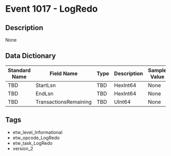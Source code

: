 # Event 1017 - LogRedo

## Description
None

## Data Dictionary
|Standard Name|Field Name|Type|Description|Sample Value|
|---|---|---|---|---|
|TBD|StartLsn|TBD|HexInt64|None|None|
|TBD|EndLsn|TBD|HexInt64|None|None|
|TBD|TransactionsRemaining|TBD|UInt64|None|None|

## Tags
* etw_level_Informational
* etw_opcode_LogRedo
* etw_task_LogRedo
* version_2